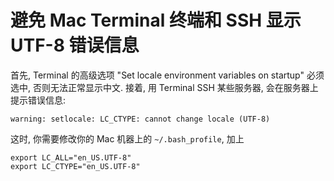 # 避免 Mac Terminal 终端和 SSH 显示 UTF-8 错误信息

首先, Terminal 的高级选项 "Set locale environment variables on startup" 必须选中, 否则无法正常显示中文. 接着, 用 Terminal SSH 某些服务器, 会在服务器上提示错误信息:

```
warning: setlocale: LC_CTYPE: cannot change locale (UTF-8)
```

这时, 你需要修改你的 Mac 机器上的 `~/.bash_profile`, 加上

```
export LC_ALL="en_US.UTF-8"
export LC_CTYPE="en_US.UTF-8"
```
